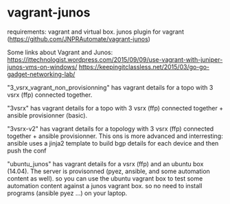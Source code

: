 # vagrant-junos

requirements: vagrant and virtual box. junos plugin for vagrant (https://github.com/JNPRAutomate/vagrant-junos)

Some links about Vagrant and Junos:  
https://ittechnologist.wordpress.com/2015/09/09/use-vagrant-with-juniper-junos-vms-on-windows/
https://keepingitclassless.net/2015/03/go-go-gadget-networking-lab/

"3_vsrx_vagrant_non_provisionning" has vagrant details for a topo with 3 vsrx (ffp) connected together. 

"3vsrx" has vagrant details for a topo with 3 vsrx (ffp) connected together + ansible provisionner (basic).

"3vsrx-v2" has vagrant details for a topology with 3 vsrx (ffp) connected together + ansible provisionner. 
This ons is more advanced and interresting: ansible uses a jinja2 template to build bgp details for each device and then push the conf

"ubuntu_junos" has vagrant details for a vsrx (ffp) and an ubuntu box (14.04). 
The server is provisonned (pyez, ansible, and some automation content as well). 
so you can use the ubuntu vagrant box to test some automation content against a junos vagrant box. 
so no need to install programs (ansible pyez ...) on your laptop.  





